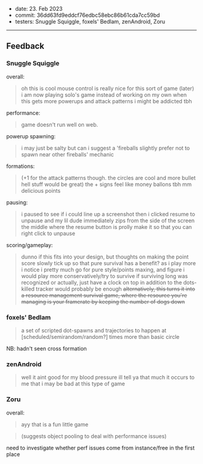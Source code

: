  - date: 23. Feb 2023
 - commit: 36dd63fd9eddcf76edbc58ebc86b61cda7cc59bd
 - testers: Snuggle Squiggle, foxels' Bedlam, zenAndroid, Zoru
---
## Feedback
### Snuggle Squiggle
overall:
> oh this is cool
> mouse control is really nice for this sort of game
> (later) i am now playing solo's game instead of working on my own
> when this gets more powerups and attack patterns i might be addicted tbh

performance:
> game doesn't run well on web.



powerup spawning:
> i may just be salty but
> can i suggest a 'fireballs slightly prefer not to spawn near other fireballs' mechanic

formations:
> (+1 for the attack patterns though.  the circles are cool and more bullet hell stuff would be great)
> the + signs feel like money ballons tbh
> mm delicious points

pausing:
> i paused to see if i could line up a screenshot
> then i clicked resume to unpause and my lil dude immediately zips from the side of the screen the middle where the resume button is
> prolly make it so that you can right click to unpause

scoring/gameplay:
> dunno if this fits into your design, but thoughts on making the point score slowly tick up so that pure survival has a benefit?
> as i play more i notice i pretty much go for pure style/points maxing, and figure i would play more conservatively/try to survive if surviving long was recognized
> or actually, just have a clock on top in addition to the dots-killed tracker would probably be enough
> ~~alternatively, this turns it into a resource management survival game, where the resource you're managing is your framerate by keeping the number of dogs down~~

### foxels' Bedlam
> a set of scripted dot-spawns and trajectories to happen at \[scheduled/semirandom/random?\] times
> more than basic circle


NB: hadn't seen cross formation

### zenAndroid
> well
> it aint good for my blood pressure
> ill tell ya that much
> it occurs to me that i may be bad at this type of game

### Zoru
overall:
> ayy that is a fun little game

> (suggests object pooling to deal with performance issues)

need to investigate whether perf issues come from instance/free in the first place